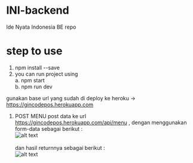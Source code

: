 # INI-backend
Ide Nyata Indonesia BE repo

# step to use

1. npm install --save
2. you can run project using <br/>
    a. npm start <br/>
    b. npm run dev <br/>

gunakan base url yang sudah di deploy ke heroku ->  https://gincodepos.herokuapp.com

1. POST MENU
    post data ke url https://gincodepos.herokuapp.com/api/menu , dengan menggunakan form-data sebagai berikut : <br/>
    ![alt text](https://github.com/zakywtf/gincode-pos/blob/master/documentation/form-data-post-menu.png?raw=true)<br/><br/>
    dan hasil returnnya sebagai berikut : <br/>
    ![alt text](https://github.com/zakywtf/gincode-pos/blob/master/documentation/return-post-menu.png?raw=true)<br/><br/>
